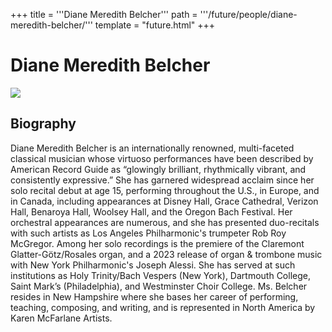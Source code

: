 +++
title = '''Diane Meredith Belcher'''
path = '''/future/people/diane-meredith-belcher/'''
template = "future.html"
+++

<h1>Diane Meredith Belcher</h1>

<img src="https://custom.cvent.com/C3A4539B19F74ABCB6FCE437F6BC0A74/files/event/910aaf2914d44586a56fbd0b3b2c31c0/65477a64498c43bc8a2c36389a5c8fc0.jpg">
<h2>Biography</h2>
<p>Diane Meredith Belcher is an internationally renowned, multi-faceted classical musician whose virtuoso performances have been described by American Record Guide as “glowingly brilliant, rhythmically vibrant, and consistently expressive.”  She has garnered widespread acclaim since her solo recital debut at age 15, performing throughout the U.S., in Europe, and in Canada, including appearances at Disney Hall, Grace Cathedral, Verizon Hall, Benaroya Hall, Woolsey Hall, and the Oregon Bach Festival. Her orchestral appearances are numerous, and she has presented duo-recitals with such artists as Los Angeles Philharmonic's trumpeter Rob Roy McGregor. Among her solo recordings is the premiere of the Claremont Glatter-Götz/Rosales organ, and a 2023 release of organ & trombone music with New York Philharmonic's Joseph Alessi.  She has served at such institutions as Holy Trinity/Bach Vespers (New York), Dartmouth College, Saint Mark’s (Philadelphia), and Westminster Choir College.  Ms. Belcher resides in New Hampshire where she bases her career of performing, teaching, composing, and writing, and is represented in North America by Karen McFarlane Artists.</p>

